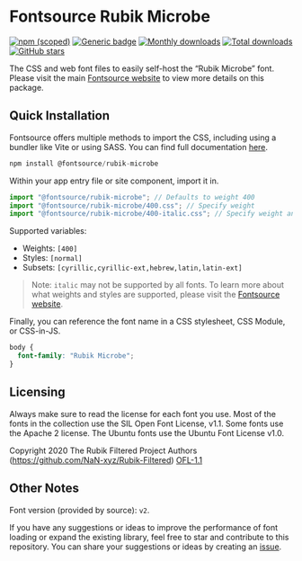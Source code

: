 # Fontsource Rubik Microbe

[![npm (scoped)](https://img.shields.io/npm/v/@fontsource/rubik-microbe?color=brightgreen)](https://www.npmjs.com/package/@fontsource/rubik-microbe) [![Generic badge](https://img.shields.io/badge/fontsource-passing-brightgreen)](https://github.com/fontsource/fontsource) [![Monthly downloads](https://badgen.net/npm/dm/@fontsource/rubik-microbe)](https://github.com/fontsource/fontsource) [![Total downloads](https://badgen.net/npm/dt/@fontsource/rubik-microbe)](https://github.com/fontsource/fontsource) [![GitHub stars](https://img.shields.io/github/stars/fontsource/fontsource.svg?style=social&label=Star)](https://github.com/fontsource/fontsource/stargazers)

The CSS and web font files to easily self-host the “Rubik Microbe” font. Please visit the main [Fontsource website](https://fontsource.org/fonts/rubik-microbe) to view more details on this package.

## Quick Installation

Fontsource offers multiple methods to import the CSS, including using a bundler like Vite or using SASS. You can find full documentation [here](https://fontsource.org/docs/getting-started/introduction).

```javascript
npm install @fontsource/rubik-microbe
```

Within your app entry file or site component, import it in.

```javascript
import "@fontsource/rubik-microbe"; // Defaults to weight 400
import "@fontsource/rubik-microbe/400.css"; // Specify weight
import "@fontsource/rubik-microbe/400-italic.css"; // Specify weight and style
```

Supported variables:
- Weights: `[400]`
- Styles: `[normal]`
- Subsets: `[cyrillic,cyrillic-ext,hebrew,latin,latin-ext]`

> Note: `italic` may not be supported by all fonts. To learn more about what weights and styles are supported, please visit the [Fontsource website](https://fontsource.org/fonts/rubik-microbe).

Finally, you can reference the font name in a CSS stylesheet, CSS Module, or CSS-in-JS.

```css
body {
  font-family: "Rubik Microbe";
}
```

## Licensing
Always make sure to read the license for each font you use. Most of the fonts in the collection use the SIL Open Font License, v1.1. Some fonts use the Apache 2 license. The Ubuntu fonts use the Ubuntu Font License v1.0.

Copyright 2020 The Rubik Filtered Project Authors (https://github.com/NaN-xyz/Rubik-Filtered)
[OFL-1.1](http://scripts.sil.org/OFL)

## Other Notes
Font version (provided by source): `v2`.

If you have any suggestions or ideas to improve the performance of font loading or expand the existing library, feel free to star and contribute to this repository. You can share your suggestions or ideas by creating an [issue](https://github.com/fontsource/fontsource/issues).